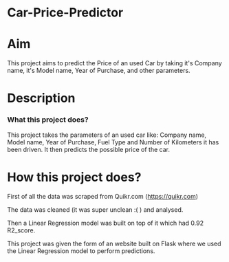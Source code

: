 # Car-Price-Predictor

# Aim
This project aims to predict the Price of an used Car by taking it's Company name, it's Model name, Year of Purchase, and other parameters.

# Description
### What this project does?
This project takes the parameters of an used car like: Company name, Model name, Year of Purchase, Fuel Type and Number of Kilometers it has been driven.
It then predicts the possible price of the car. 

# How this project does?
First of all the data was scraped from Quikr.com (https://quikr.com)

The data was cleaned (it was super unclean :( ) and analysed.

Then a Linear Regression model was built on top of it which had 0.92 R2_score.

This project was given the form of an website built on Flask where we used the Linear Regression model to perform predictions.
